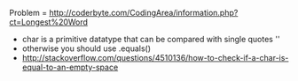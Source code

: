 Problem = http://coderbyte.com/CodingArea/information.php?ct=Longest%20Word

* char is a primitive datatype that can be compared with single quotes ''
* otherwise you should use .equals()
* http://stackoverflow.com/questions/4510136/how-to-check-if-a-char-is-equal-to-an-empty-space


